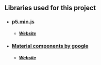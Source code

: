 ## Libraries used for this project

- ### [p5.min.js](https://p5js.org/download/)
  - ##### [Website](https://p5js.org/)
 
- ### [Material components by google](https://unpkg.com/browse/material-components-web@0.27.0/dist/)
  - ##### [Website](https://material.io/)
